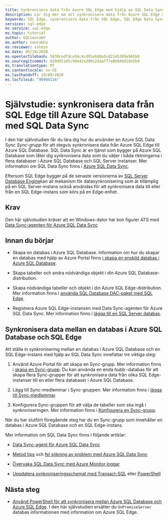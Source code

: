 ```yaml
---
title: Synkronisera data från Azure SQL Edge med hjälp av SQL Data Sync
description: Lär dig mer om att synkronisera data från Azure SQL Edge med hjälp av Azure SQL Data Sync
keywords: SQL Edge, synkronisera data från SQL Edge, SQL Edge Data Sync
services: sql-edge
ms.service: sql-edge
ms.topic: tutorial
author: SQLSourabh
ms.author: sourabha
ms.reviewer: sstein
ms.date: 05/19/2020
ms.openlocfilehash: 5830cedfdce54c4cd91eb60a5cd2145309e965b0
ms.sourcegitcommit: 829d951d5c90442a38012daaf77e86046018e5b9
ms.translationtype: MT
ms.contentlocale: sv-SE
ms.lasthandoff: 10/09/2020
ms.locfileid: "90904116"
---
```

# <a name="tutorial-sync-data-from-sql-edge-to-azure-sql-database-by-using-sql-data-sync"></a>Självstudie: synkronisera data från SQL Edge till Azure SQL Database med SQL Data Sync

I den här självstudien får du lära dig hur du använder en Azure SQL Data Sync *Sync-grupp* för att stegvis synkronisera data från Azure SQL Edge till Azure SQL Database. SQL Data Sync är en tjänst som bygger på Azure SQL Database som låter dig synkronisera data som du väljer i båda riktningarna i flera databaser i Azure SQL Database och SQL Server instanser. Mer information om SQL Data Sync finns i [Azure SQL Data Sync](../azure-sql/database/sql-data-sync-data-sql-server-sql-database.md).

Eftersom SQL Edge bygger på de senaste versionerna av [SQL Server Database Engine](/sql/sql-server/sql-server-technical-documentation/)kan all mekanism för datasynkronisering som är tillämplig på en SQL Server-instans också användas för att synkronisera data till eller från en SQL Edge-instans som körs på en Edge-enhet.

## <a name="prerequisites"></a>Krav

Den här självstudien kräver att en Windows-dator har kon figurer ATS med [Data Sync-agenten för Azure SQL Data Sync](../azure-sql/database/sql-data-sync-agent-overview.md)

## <a name="before-you-begin"></a>Innan du börjar

* Skapa en databas i Azure SQL Database. Information om hur du skapar en databas med hjälp av Azure Portal finns [i skapa en enskild databas i Azure SQL Database](../azure-sql/database/single-database-create-quickstart.md?tabs=azure-portal).

* Skapa tabeller och andra nödvändiga objekt i din Azure SQL Database-distribution.

* Skapa nödvändiga tabeller och objekt i din Azure SQL Edge-distribution. Mer information finns i [använda SQL Database DAC-paket med SQL Edge](deploy-dacpac.md).

* Registrera Azure SQL Edge-instansen med Data Sync-agenten för Azure SQL Data Sync. Mer information finns i [lägga till en SQL Server databas](../azure-sql/database/sql-data-sync-sql-server-configure.md#add-on-prem).

## <a name="sync-data-between-a-database-in-azure-sql-database-and-sql-edge"></a>Synkronisera data mellan en databas i Azure SQL Database och SQL Edge

Att ställa in synkronisering mellan en databas i Azure SQL Database och en SQL Edge-instans med hjälp av SQL Data Sync innefattar tre viktiga steg:  


1. Använd Azure Portal för att skapa en Sync-grupp. Mer information finns i [skapa en Sync-grupp](../azure-sql/database/sql-data-sync-sql-server-configure.md#create-sync-group). Du kan använda en enda *hubb* -databas för att skapa flera Sync-grupper för att synkronisera data från olika SQL Edge-instanser till en eller flera databaser i Azure SQL Database. 

2. Lägg till Sync-medlemmar i Sync-gruppen. Mer information finns i [lägga till Sync-medlemmar](../azure-sql/database/sql-data-sync-sql-server-configure.md#add-sync-members).

3. Konfigurera Sync-gruppen för att välja de tabeller som ska ingå i synkroniseringen. Mer information finns i [Konfigurera en Sync-grupp](../azure-sql/database/sql-data-sync-sql-server-configure.md#add-sync-members).

När du har slutfört föregående steg har du en Sync-grupp som innehåller en databas i Azure SQL Database och en SQL Edge-instans.

Mer information om SQL Data Sync finns i följande artiklar:

* [Data Sync-agent för Azure SQL Data Sync](../azure-sql/database/sql-data-sync-agent-overview.md)

* [Metod tips](../azure-sql/database/sql-data-sync-best-practices.md) och [fel sökning av problem med Azure SQL Data Sync](../azure-sql/database/sql-data-sync-troubleshoot.md)

* [Övervaka SQL Data Sync med Azure Monitor loggar](../azure-sql/database/sql-data-sync-monitor-sync.md)

* [Uppdatera synkroniseringsschemat med Transact-SQL](../azure-sql/database/sql-data-sync-update-sync-schema.md) eller [PowerShell](../azure-sql/database/scripts/update-sync-schema-in-sync-group.md)

## <a name="next-steps"></a>Nästa steg


* [Använd PowerShell för att synkronisera mellan Azure SQL Database och Azure SQL Edge](../azure-sql/database/scripts/sql-data-sync-sync-data-between-azure-onprem.md). I den här självstudien ersätter du `OnPremiseServer` databas informationen med information om Azure SQL Edge.
